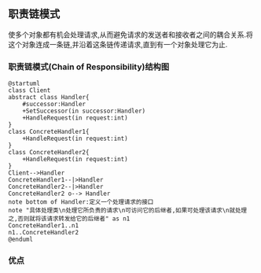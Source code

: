 ## 职责链模式
使多个对象都有机会处理请求,从而避免请求的发送者和接收者之间的耦合关系.将这个对象连成一条链,并沿着这条链传递请求,直到有一个对象处理它为止.

### 职责链模式(Chain of Responsibility)结构图
```uml
@startuml
class Client
abstract class Handler{
    #successor:Handler
    +SetSuccessor(in successor:Handler)
    +HandleRequest(in request:int)
}
class ConcreteHandler1{
    +HandleRequest(in request:int)
}
class ConcreteHandler2{
    +HandleRequest(in request:int)
}
Client-->Handler
ConcreteHandler1--|>Handler
ConcreteHandler2--|>Handler
ConcreteHandler2 o--> Handler
note bottom of Handler:定义一个处理请求的接口
note "具体处理类\n处理它所负责的请求\n可访问它的后继者,如果可处理该请求\n就处理之,否则就将该请求转发给它的后继者" as n1
ConcreteHandler1..n1
n1..ConcreteHandler2
@enduml
```

### 优点
